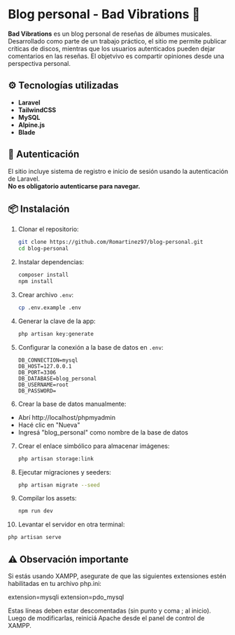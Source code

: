 # Blog personal - Bad Vibrations 🎸

**Bad Vibrations** es un blog personal de reseñas de álbumes musicales. Desarrollado como parte de un trabajo práctico, el sitio me permite publicar críticas de discos, mientras que los usuarios autenticados pueden dejar comentarios en las reseñas. El objetvivo es compartir opiniones desde una perspectiva personal.

## ⚙️ Tecnologías utilizadas

- **Laravel**
- **TailwindCSS**
- **MySQL**
- **Alpine.js**
- **Blade**

## 🔐 Autenticación

El sitio incluye sistema de registro e inicio de sesión usando la autenticación de Laravel.  
**No es obligatorio autenticarse para navegar.**

## 📦 Instalación

1. Clonar el repositorio:
   ```bash
   git clone https://github.com/Romartinez97/blog-personal.git
   cd blog-personal
   ```

2. Instalar dependencias:
   ```bash
   composer install
   npm install
   ```

3. Crear archivo `.env`:
   ```bash
   cp .env.example .env
   ```

4. Generar la clave de la app:
   ```bash
   php artisan key:generate
   ```

5. Configurar la conexión a la base de datos en `.env`:
    ```.env
    DB_CONNECTION=mysql
    DB_HOST=127.0.0.1
    DB_PORT=3306
    DB_DATABASE=blog_personal
    DB_USERNAME=root
    DB_PASSWORD=
    ```

6. Crear la base de datos manualmente:

- Abrí http://localhost/phpmyadmin
- Hacé clic en "Nueva"
- Ingresá "blog_personal" como nombre de la base de datos

7. Crear el enlace simbólico para almacenar imágenes:
    ```bash
   php artisan storage:link
    ```

8. Ejecutar migraciones y seeders:
   ```bash
   php artisan migrate --seed
   ```

9. Compilar los assets:
   ```bash
   npm run dev
   ```

10. Levantar el servidor en otra terminal:
   ```bash
   php artisan serve
   ```

## ⚠️ Observación importante
Si estás usando XAMPP, asegurate de que las siguientes extensiones estén habilitadas en tu archivo php.ini:

extension=mysqli
extension=pdo_mysql

Estas líneas deben estar descomentadas (sin punto y coma ; al inicio). Luego de modificarlas, reiniciá Apache desde el panel de control de XAMPP.